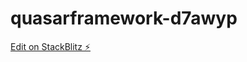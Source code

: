 # quasarframework-d7awyp

[Edit on StackBlitz ⚡️](https://stackblitz.com/edit/quasarframework-d7awyp)